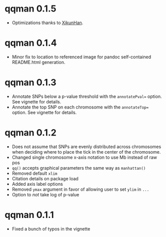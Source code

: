 # qqman 0.1.5

* Optimizations thanks to [XikunHan](https://github.com/XikunHan).

# qqman 0.1.4

* Minor fix to location to referenced image for pandoc self-contained README.html generation. 

# qqman 0.1.3

* Annotate SNPs below a p-value threshold with the `annotatePval=` option. See vignette for details.
* Annotate the top SNP on each chromosome with the `annotateTop=` option. See vignette for details.

# qqman 0.1.2

* Does not assume that SNPs are evenly distributed across chromosomes when deciding where to place the tick in the center of the chromosome.
* Changed single chromosome x-axis notation to use Mb instead of raw pos
* `qq()` accepts graphical parameters the same way as `manhattan()`
* Removed default `xlim`
* Citation details on package load
* Added axis label options
* Removed `ymax` argument in favor of allowing user to set `ylim` in `...`
* Option to *not* take log of p-value

# qqman 0.1.1

* Fixed a bunch of typos in the vignette
